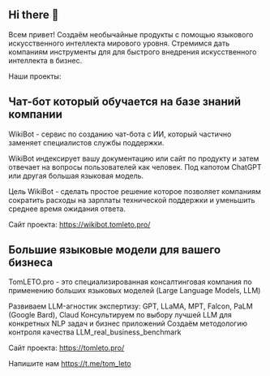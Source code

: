 ## Hi there 👋
Всем привет!
Создаём необычайные продукты с помощью языкового искусственного интеллекта мирового уровня.
Стремимся дать компаниям инструменты для для быстрого внедрения искусственного интеллекта в бизнес. 

Наши проекты:

## Чат-бот который обучается на базе знаний компании
WikiBot - сервис по созданию чат-бота с ИИ, который частично заменяет специалистов службы поддержки.

WikiBot индексирует вашу документацию или сайт по продукту и затем отвечает на вопросы пользователей как человек. Под капотом ChatGPT или другая большая языковая модель.

Цель WikiBot - сделать простое решение которое позволяет компаниям сократить расходы на зарплаты технической поддержки и уменьшить среднее время ожидания ответа.

Сайт проекта: https://wikibot.tomleto.pro/ 

## Большие языковые модели для вашего бизнеса
TomLETO.pro - это специализированная консалтинговая компания по применению больших языковых моделей (Large Language Models, LLM)

Развиваем LLM-агностик экспертизу: GPT, LLaMA, MPT, Falcon, PaLM (Google Bard), Claud
Консультируем по выбору лучшей LLM для конкретных NLP задач и бизнес приложений
Создаём методологию контроля качества  LLM_real_business_benchmark 

Сайт проекта: https://tomleto.pro/ 

Напишите нам https://t.me/tom_leto
